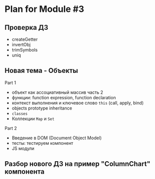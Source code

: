 # Plan for Module #3 

## Проверка ДЗ

* createGetter
* invertObj
* trimSymbols
* uniq
    
## Новая тема - Объекты

Part 1
* объект как ассоциативный массив часть 2
* функции: function expression, function declaration
* контекст выполнения и ключевое слово `this` (call, apply, bind)
* objects prototype inheritance  
* `classes`
* Коллекции `Map` и `Set`

Part 2
* Введение в DOM (Document Object Model)
* тесты: тестируем компонент
* JS модули

## Разбор нового ДЗ на пример "ColumnChart" компонента
